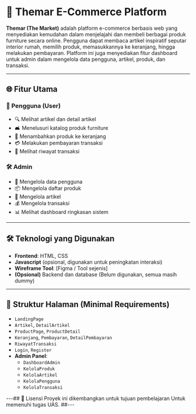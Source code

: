 # 🛒 Themar E-Commerce Platform

**Themar (The Market)** adalah platform e-commerce berbasis web yang menyediakan kemudahan dalam menjelajahi dan membeli berbagai produk furniture secara online. Pengguna dapat membaca artikel inspiratif seputar interior rumah, memilih produk, memasukkannya ke keranjang, hingga melakukan pembayaran. Platform ini juga menyediakan fitur dashboard untuk admin dalam mengelola data pengguna, artikel, produk, dan transaksi.

---

## 🌐 Fitur Utama

### 👥 Pengguna (User)
- 🔍 Melihat artikel dan detail artikel
- 🛋️ Menelusuri katalog produk furniture
- 🛒 Menambahkan produk ke keranjang
- 💳 Melakukan pembayaran transaksi
- 🧾 Melihat riwayat transaksi

### 🛠️ Admin
- 👤 Mengelola data pengguna
- 📦 Mengelola daftar produk
- 📰 Mengelola artikel
- 💰 Mengelola transaksi
- 📊 Melihat dashboard ringkasan sistem

---

## 🛠️ Teknologi yang Digunakan

- **Frontend**: HTML, CSS 
- **Javascript** (opsional, digunakan untuk peningkatan interaksi)
- **Wireframe Tool**: [Figma / Tool sejenis]
- **(Opsional)** Backend dan database (Belum digunakan, semua masih dummy)

---

## 📁 Struktur Halaman (Minimal Requirements)

- `LandingPage`
- `Artikel`, `DetailArtikel`
- `ProductPage`, `ProductDetail`
- `Keranjang`, `Pembayaran`, `DetailPembayaran`
- `RiwayatTransaksi`
- `Login`, `Register`
- **Admin Panel**:
  - `DashboardAdmin`
  - `KelolaProduk`
  - `KelolaArtikel`
  - `KelolaPengguna`
  - `KelolaTransaksi`

---## 📄 Lisensi
Proyek ini dikembangkan untuk tujuan pembelajaran Untuk memenuhi tugas UAS. ##---
